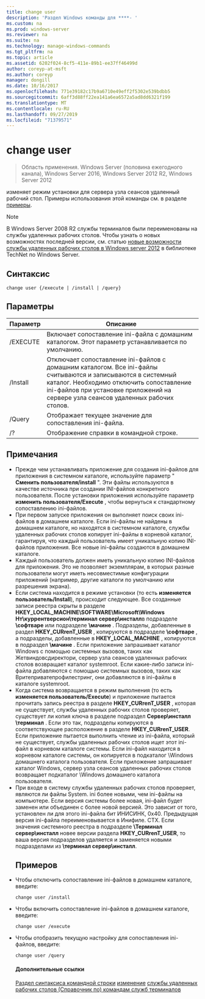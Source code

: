 ```yaml
---
title: change user
description: 'Раздел Windows команды для ****- '
ms.custom: na
ms.prod: windows-server
ms.reviewer: na
ms.suite: na
ms.technology: manage-windows-commands
ms.tgt_pltfrm: na
ms.topic: article
ms.assetid: 6202f024-8cf5-411e-89b1-ee37ff46499d
author: coreyp-at-msft
ms.author: coreyp
manager: dongill
ms.date: 10/16/2017
ms.openlocfilehash: 771e39182c17b9a6710e49eff2f5302e539bdbb5
ms.sourcegitcommit: 6aff3d88ff22ea141a6ea6572a5ad8dd6321f199
ms.translationtype: MT
ms.contentlocale: ru-RU
ms.lasthandoff: 09/27/2019
ms.locfileid: "71379571"
---
```

# <a name="change-user"></a>change user

>Область применения. Windows Server (половина ежегодного канала), Windows Server 2016, Windows Server 2012 R2, Windows Server 2012

изменяет режим установки для сервера узла сеансов удаленный рабочий стол.
Примеры использования этой команды см. в разделе [примеры](#BKMK_examples).
> [!NOTE]
> В Windows Server 2008 R2 службы терминалов были переименованы на службы удаленных рабочих столов. Чтобы узнать о новых возможностях последней версии, см. статью [новые возможности службы удаленных рабочих столов в Windows server 2012](https://technet.microsoft.com/library/hh831527) в библиотеке TechNet по Windows Server.
> ## <a name="syntax"></a>Синтаксис
> ```
> change user {/execute | /install | /query}
> ```
> ## <a name="parameters"></a>Параметры
> 
> | Параметр |                                                                                                 Описание                                                                                                  |
> |-----------|--------------------------------------------------------------------------------------------------------------------------------------------------------------------------------------------------------------|
> | /EXECUTE  |                                                                Включает сопоставление ini-файла с домашним каталогом. Этот параметр устанавливается по умолчанию.                                                                 |
> | /Install  | Отключает сопоставление ini-файлов с домашним каталогом. Все ini-файлы считываются и записываются в системный каталог. Необходимо отключить сопоставление ini-файлов при установке приложений на сервере узла сеансов удаленных рабочих столов. |
> |  /Query   |                                                                             Отображает текущее значение для сопоставления ini-файла.                                                                              |
> |    /?     |                                                                                     Отображение справки в командной строке.                                                                                     |
> 
> ## <a name="remarks"></a>Примечания
> - Прежде чем устанавливать приложение для создания ini-файлов для приложения в системном каталоге, используйте параметр " **Сменить пользователя/install** ". Эти файлы используются в качестве источника при создании INI-файлов конкретного пользователя. После установки приложения используйте параметр **изменить пользователя/Execute** , чтобы вернуться к стандартному сопоставлению ini-файлов.
> - При первом запуске приложения он выполняет поиск своих ini-файлов в домашнем каталоге. Если ini-файлы не найдены в домашнем каталоге, но находятся в системном каталоге, службы удаленных рабочих столов копирует ini-файлы в корневой каталог, гарантируя, что каждый пользователь имеет уникальную копию INI-файлов приложения. Все новые ini-файлы создаются в домашнем каталоге.
> - Каждый пользователь должен иметь уникальную копию INI-файлов для приложения. Это не позволяет экземплярам, в которых разные пользователи могут иметь несовместимые конфигурации приложений (например, другие каталоги по умолчанию или разрешения экрана).
> - Если система находится в режиме установки (то есть **изменяется пользователь/Install**), происходит следующее. Все созданные записи реестра скрыты в разделе **HKEY_LOCAL_MACHINE\SOFTWARE\Microsoft\Windows Нт\куррентверсион\терминал сервер\инсталл**в подразделе **\софтваре** или подразделе **\мачине** . Подразделы, добавленные в раздел **HKEY_CURrenT_USER** , копируются в подразделе **\софтваре** , а подразделы, добавленные в **HKEY_LOCAL_MACHINE** , копируются в подраздел **\мачине** . Если приложение запрашивает каталог Windows с помощью системных вызовов, таких как Жетвиндовсдиректори, сервер узла сеансов удаленных рабочих столов возвращает каталог systemroot. Если какие-либо записи ini-файла добавляются с помощью системных вызовов, таких как Вритеприватепрофилестринг, они добавляются в ini-файлы в каталоге systemroot.
> - Когда система возвращается в режим выполнения (то есть **изменяется пользователь/Execute**) и приложение пытается прочитать запись реестра в разделе **HKEY_CURrenT_USER** , которая не существует, службы удаленных рабочих столов проверяет, существует ли копия ключа в разделе подраздел **Сервер\инсталл \терминал** . Если это так, подразделы копируются в соответствующее расположение в разделе **HKEY_CURrenT_USER**. Если приложение пытается выполнить чтение из ini-файла, который не существует, службы удаленных рабочих столов ищет этот ini-файл в корневом каталоге системы. Если ini-файл находится в корневом каталоге системы, он копируется в подкаталог \Windows домашнего каталога пользователя. Если приложение запрашивает каталог Windows, сервер узла сеансов удаленных рабочих столов возвращает подкаталог \Windows домашнего каталога пользователя.
> - При входе в систему службы удаленных рабочих столов проверяет, являются ли файлы System. ini более новыми, чем ini-файлы на компьютере. Если версия системы более новая, ini-файл будет заменен или объединен с более новой версией. Это зависит от того, установлен ли для этого ini-файла бит ИНИСИНК, 0x40. Предыдущая версия ini-файла переименовывается в Инифиле. CTX. Если значения системного реестра в подразделе **\Терминал сервер\инсталл** новее версии раздела **HKEY_CURrenT_USER**, то ваша версия подразделов удаляется и заменяется новыми подразделами из **\терминал сервер\инсталл**.
>   ## <a name="BKMK_examples"></a>Примеров
> - Чтобы отключить сопоставление ini-файлов в домашнем каталоге, введите:
>   ```
>   change user /install
>   ```
> - Чтобы включить сопоставление ini-файлов в домашнем каталоге, введите:
>   ```
>   change user /execute
>   ```
> - Чтобы отобразить текущую настройку для сопоставления ini-файлов, введите:
>   ```
>   change user /query
>   ```
>   #### <a name="additional-references"></a>Дополнительные ссылки
>   [Раздел синтаксиса командной строки](command-line-syntax-key.md)
>   [изменение](change.md)
>   [службы удаленных рабочих столов &#40;Справочник по&#41; командам служб терминалов](remote-desktop-services-terminal-services-command-reference.md)
